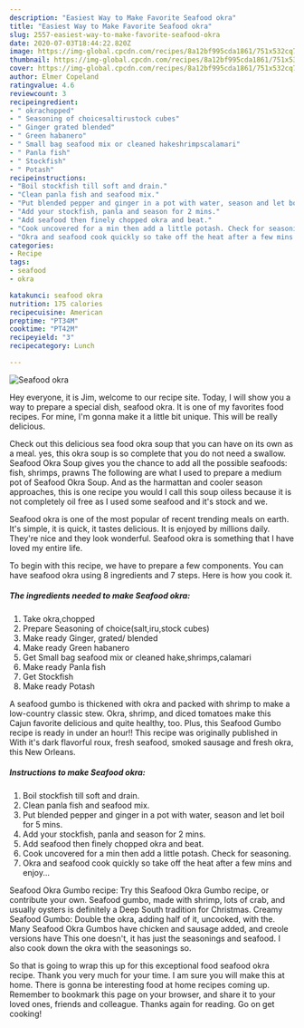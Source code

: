 ```yaml
---
description: "Easiest Way to Make Favorite Seafood okra"
title: "Easiest Way to Make Favorite Seafood okra"
slug: 2557-easiest-way-to-make-favorite-seafood-okra
date: 2020-07-03T18:44:22.820Z
image: https://img-global.cpcdn.com/recipes/8a12bf995cda1861/751x532cq70/seafood-okra-recipe-main-photo.jpg
thumbnail: https://img-global.cpcdn.com/recipes/8a12bf995cda1861/751x532cq70/seafood-okra-recipe-main-photo.jpg
cover: https://img-global.cpcdn.com/recipes/8a12bf995cda1861/751x532cq70/seafood-okra-recipe-main-photo.jpg
author: Elmer Copeland
ratingvalue: 4.6
reviewcount: 3
recipeingredient:
- " okrachopped"
- " Seasoning of choicesaltirustock cubes"
- " Ginger grated blended"
- " Green habanero"
- " Small bag seafood mix or cleaned hakeshrimpscalamari"
- " Panla fish"
- " Stockfish"
- " Potash"
recipeinstructions:
- "Boil stockfish till soft and drain."
- "Clean panla fish and seafood mix."
- "Put blended pepper and ginger in a pot with water, season and let boil for 5 mins."
- "Add your stockfish, panla and season for 2 mins."
- "Add seafood then finely chopped okra and beat."
- "Cook uncovered for a min then add a little potash. Check for seasoning."
- "Okra and seafood cook quickly so take off the heat after a few mins and enjoy..."
categories:
- Recipe
tags:
- seafood
- okra

katakunci: seafood okra 
nutrition: 175 calories
recipecuisine: American
preptime: "PT34M"
cooktime: "PT42M"
recipeyield: "3"
recipecategory: Lunch

---
```



![Seafood okra](https://img-global.cpcdn.com/recipes/8a12bf995cda1861/751x532cq70/seafood-okra-recipe-main-photo.jpg)

Hey everyone, it is Jim, welcome to our recipe site. Today, I will show you a way to prepare a special dish, seafood okra. It is one of my favorites food recipes. For mine, I'm gonna make it a little bit unique. This will be really delicious.

Check out this delicious sea food okra soup that you can have on its own as a meal. yes, this okra soup is so complete that you do not need a swallow. Seafood Okra Soup gives you the chance to add all the possible seafoods: fish, shrimps, prawns The following are what I used to prepare a medium pot of Seafood Okra Soup. And as the harmattan and cooler season approaches, this is one recipe you would I call this soup oiless because it is not completely oil free as I used some seafood and it&#39;s stock and we.

Seafood okra is one of the most popular of recent trending meals on earth. It's simple, it is quick, it tastes delicious. It is enjoyed by millions daily. They're nice and they look wonderful. Seafood okra is something that I have loved my entire life.


To begin with this recipe, we have to prepare a few components. You can have seafood okra using 8 ingredients and 7 steps. Here is how you cook it.

<!--inarticleads1-->

##### The ingredients needed to make Seafood okra:

1. Take  okra,chopped
1. Prepare  Seasoning of choice(salt,iru,stock cubes)
1. Make ready  Ginger, grated/ blended
1. Make ready  Green habanero
1. Get  Small bag seafood mix or cleaned hake,shrimps,calamari
1. Make ready  Panla fish
1. Get  Stockfish
1. Make ready  Potash


A seafood gumbo is thickened with okra and packed with shrimp to make a low-country classic stew. Okra, shrimp, and diced tomatoes make this Cajun favorite delicious and quite healthy, too. Plus, this Seafood Gumbo recipe is ready in under an hour!! This recipe was originally published in With it&#39;s dark flavorful roux, fresh seafood, smoked sausage and fresh okra, this New Orleans. 

<!--inarticleads2-->

##### Instructions to make Seafood okra:

1. Boil stockfish till soft and drain.
1. Clean panla fish and seafood mix.
1. Put blended pepper and ginger in a pot with water, season and let boil for 5 mins.
1. Add your stockfish, panla and season for 2 mins.
1. Add seafood then finely chopped okra and beat.
1. Cook uncovered for a min then add a little potash. Check for seasoning.
1. Okra and seafood cook quickly so take off the heat after a few mins and enjoy...


Seafood Okra Gumbo recipe: Try this Seafood Okra Gumbo recipe, or contribute your own. Seafood gumbo, made with shrimp, lots of crab, and usually oysters is definitely a Deep South tradition for Christmas. Creamy Seafood Gumbo: Double the okra, adding half of it, uncooked, with the. Many Seafood Okra Gumbos have chicken and sausage added, and creole versions have This one doesn&#39;t, it has just the seasonings and seafood. I also cook down the okra with the seasonings so. 

So that is going to wrap this up for this exceptional food seafood okra recipe. Thank you very much for your time. I am sure you will make this at home. There is gonna be interesting food at home recipes coming up. Remember to bookmark this page on your browser, and share it to your loved ones, friends and colleague. Thanks again for reading. Go on get cooking!
